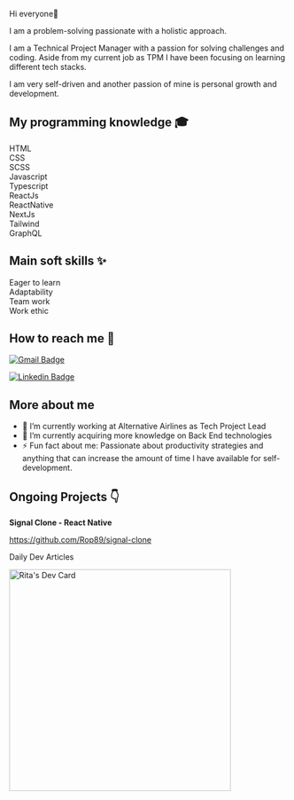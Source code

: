 Hi everyone👋

I am a problem-solving passionate with a holistic approach. </br>

I am a Technical Project Manager with a passion for solving challenges and coding. Aside from my current job as TPM I have been focusing on learning different tech stacks. 

I am very self-driven and another passion of mine is personal growth and development. 

<h2>My programming knowledge 🎓</h2>

HTML</br>
CSS</br>
SCSS</br>
Javascript</br>
Typescript</br>
ReactJs</br>
ReactNative</br>
NextJs</br>
Tailwind</br>
GraphQL</br>

<h2> Main soft skills ✨</h2>

Eager to learn</br>
Adaptability</br>
Team work</br>
Work ethic</br>

<h2>How to reach me 📱</h2>

[![Gmail Badge](https://img.shields.io/badge/-ritaa.pinho@gmail.com-c14438?style=flat-square&logo=Gmail&logoColor=white&link=mailto:ritaa.pinho@gmail.com)](mailto:ritaa.pinho@gmail.com)

[![Linkedin Badge](https://img.shields.io/badge/-RitaPinho-blue?style=flat-square&logo=Linkedin&logoColor=white&link=https://www.linkedin.com/in/rita-pinho-011684163/)](https://www.linkedin.com/in/rita-pinho-011684163/) 

<h2>More about me</h2>

- 🔭 I’m currently working at Alternative Airlines as Tech Project Lead
- 🌱 I’m currently acquiring more knowledge on Back End technologies
- ⚡ Fun fact about me: Passionate about productivity strategies and anything that can increase the amount of time I have available for self-development.


<h2>Ongoing Projects 👇 </h2>

<b>Signal Clone - React Native</b>

https://github.com/Rop89/signal-clone

Daily Dev Articles

<a href="https://app.daily.dev/rpx89"><img src="https://api.daily.dev/devcards/3e7e6209fed14d149d812275bac60f37.png?r=i7h" width="400" alt="Rita's Dev Card"/></a>

